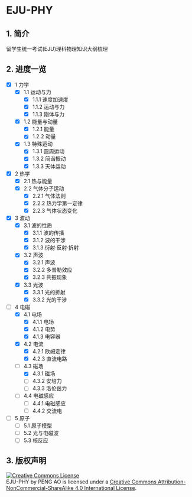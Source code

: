 # EJU-PHY

## 1. 简介

留学生统一考试(EJU)理科物理知识大纲梳理

## 2. 进度一览

- [x] 1 力学
    - [x] 1.1 运动与力
        - [x] 1.1.1 速度加速度
        - [x] 1.1.2 运动与力
        - [x] 1.1.3 刚体与力
    - [x] 1.2 能量与动量
        - [x] 1.2.1 能量
        - [x] 1.2.2 动量
    - [x] 1.3 特殊运动
        - [x] 1.3.1 圆周运动
        - [x] 1.3.2 简谐振动
        - [x] 1.3.3 天体运动
- [x] 2 热学
    - [x] 2.1 热与能量
    - [x] 2.2 气体分子运动
        - [x] 2.2.1 气体法则
        - [x] 2.2.2 热力学第一定律
        - [x] 2.2.3 气体状态变化
- [x] 3 波动
    - [x] 3.1 波的性质
        - [x] 3.1.1 波的传播
        - [x] 3.1.2 波的干涉
        - [x] 3.1.3 衍射·反射·折射
    - [x] 3.2 声波
        - [x] 3.2.1 声波
        - [x] 3.2.2 多普勒效应
        - [x] 3.2.3 共振现象
    - [x] 3.3 光波
        - [x] 3.3.1 光的折射
        - [x] 3.3.2 光的干涉
- [ ] 4 电磁
    - [x] 4.1 电场
        - [x] 4.1.1 电场
        - [x] 4.1.2 电势
        - [x] 4.1.3 电容器
    - [x] 4.2 电流
        - [x] 4.2.1 欧姆定律
        - [x] 4.2.3 直流电路
    - [ ] 4.3 磁场
        - [x] 4.3.1 磁场
        - [ ] 4.3.2 安培力
        - [ ] 4.3.3 洛伦兹力
    - [ ] 4.4 电磁感应
        - [ ] 4.4.1 电磁感应
        - [ ] 4.4.2 交流电
- [ ] 5 原子
    - [ ] 5.1 原子模型
    - [ ] 5.2 光与电磁波
    - [ ] 5.3 核反应

## 3. 版权声明

<a rel="license" href="http://creativecommons.org/licenses/by-nc-sa/4.0/"><img alt="Creative Commons License" style="border-width:0" src="https://i.creativecommons.org/l/by-nc-sa/4.0/88x31.png" /></a><br /><span xmlns:dct="http://purl.org/dc/terms/" href="http://purl.org/dc/dcmitype/Text" property="dct:title" rel="dct:type">EJU-PHY</span> by <span xmlns:cc="http://creativecommons.org/ns#" property="cc:attributionName">PENG AO</span> is licensed under a <a rel="license" href="http://creativecommons.org/licenses/by-nc-sa/4.0/">Creative Commons Attribution-NonCommercial-ShareAlike 4.0 International License</a>.
